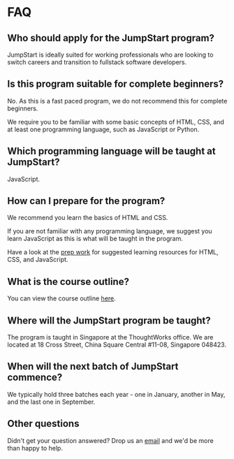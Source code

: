 # FAQ

## Who should apply for the JumpStart program?

JumpStart is ideally suited for working professionals who are looking to switch careers and transition to fullstack software developers.

## Is this program suitable for complete beginners?

No. As this is a fast paced program, we do not recommend this for complete beginners.

We require you to be familiar with some basic concepts of HTML, CSS, and at least one programming language, such as JavaScript or Python.

## Which programming language will be taught at JumpStart?

JavaScript.

## How can I prepare for the program?

We recommend you learn the basics of HTML and CSS.

If you are not familiar with any programming language, we suggest you learn JavaScript as this is what will be taught in the program.

Have a look at the [prep work](prep-work.md) for suggested learning resources for HTML, CSS, and JavaScript.

## What is the course outline?

You can view the course outline [here](outline.md).

## Where will the JumpStart program be taught?

The program is taught in Singapore at the ThoughtWorks office. We are located at 18 Cross Street, China Square Central #11-08, Singapore 048423.

## When will the next batch of JumpStart commence?

We typically hold three batches each year - one in January, another in May, and the last one in September.

## Other questions

Didn't get your question answered? Drop us an [email](mailto:jumpstart@thoughtworks.com) and we'd be more than happy to help.
